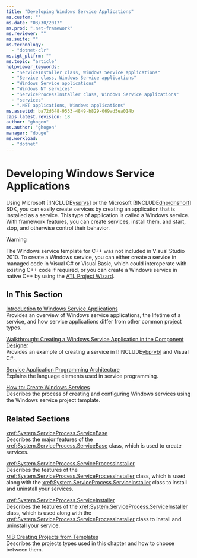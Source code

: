 ```yaml
---
title: "Developing Windows Service Applications"
ms.custom: ""
ms.date: "03/30/2017"
ms.prod: ".net-framework"
ms.reviewer: ""
ms.suite: ""
ms.technology: 
  - "dotnet-clr"
ms.tgt_pltfrm: ""
ms.topic: "article"
helpviewer_keywords: 
  - "ServiceInstaller class, Windows Service applications"
  - "Service class, Windows Service applications"
  - "Windows Service applications"
  - "Windows NT services"
  - "ServiceProcessInstaller class, Windows Service applications"
  - "services"
  - ".NET applications, Windows applications"
ms.assetid: ba72d648-9553-4849-b829-069ad5ea014b
caps.latest.revision: 18
author: "ghogen"
ms.author: "ghogen"
manager: "douge"
ms.workload: 
  - "dotnet"
---
```

# Developing Windows Service Applications
Using Microsoft [!INCLUDE[vsprvs](../../../includes/vsprvs-md.md)] or the Microsoft [!INCLUDE[dnprdnshort](../../../includes/dnprdnshort-md.md)] SDK, you can easily create services by creating an application that is installed as a service. This type of application is called a Windows service. With framework features, you can create services, install them, and start, stop, and otherwise control their behavior.  
  
> [!WARNING]
>  The Windows service template for C++ was not included in Visual Studio 2010. To create a Windows service, you can either create a service in managed code in Visual C# or Visual Basic, which could interoperate with existing C++ code if required, or you can create a Windows service in native C++ by using the [ATL Project Wizard](/cpp/atl/reference/atl-project-wizard).  
  
## In This Section  
 [Introduction to Windows Service Applications](../../../docs/framework/windows-services/introduction-to-windows-service-applications.md)  
 Provides an overview of Windows service applications, the lifetime of a service, and how service applications differ from other common project types.  
  
 [Walkthrough: Creating a Windows Service Application in the Component Designer](../../../docs/framework/windows-services/walkthrough-creating-a-windows-service-application-in-the-component-designer.md)  
 Provides an example of creating a service in [!INCLUDE[vbprvb](../../../includes/vbprvb-md.md)] and Visual C#.  
  
 [Service Application Programming Architecture](../../../docs/framework/windows-services/service-application-programming-architecture.md)  
 Explains the language elements used in service programming.  
  
 [How to: Create Windows Services](../../../docs/framework/windows-services/how-to-create-windows-services.md)  
 Describes the process of creating and configuring Windows services using the Windows service project template.  
  
## Related Sections  
 <xref:System.ServiceProcess.ServiceBase>  
 Describes the major features of the <xref:System.ServiceProcess.ServiceBase> class, which is used to create services.  
  
 <xref:System.ServiceProcess.ServiceProcessInstaller>  
 Describes the features of the <xref:System.ServiceProcess.ServiceProcessInstaller> class, which is used along with the <xref:System.ServiceProcess.ServiceInstaller> class to install and uninstall your services.  
  
 <xref:System.ServiceProcess.ServiceInstaller>  
 Describes the features of the <xref:System.ServiceProcess.ServiceInstaller> class, which is used along with the <xref:System.ServiceProcess.ServiceProcessInstaller> class to install and uninstall your service.  
  
 [NIB Creating Projects from Templates](http://msdn.microsoft.com/library/7c36d86a-6b79-4480-8228-0f925f1204b2)  
 Describes the projects types used in this chapter and how to choose between them.
